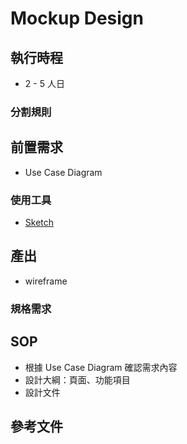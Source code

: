 # Mockup Design

## 執行時程
- 2 - 5 人日
### 分割規則

## 前置需求
- Use Case Diagram
### 使用工具
- [Sketch](https://www.sketch.com/)

## 產出
- wireframe
### 規格需求

## SOP
- 根據 Use Case Diagram 確認需求內容
- 設計大綱：頁面、功能項目
- 設計文件

## 參考文件

